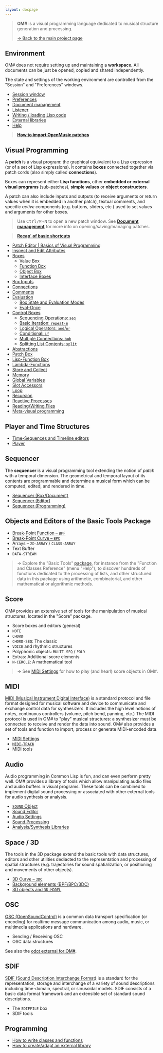 ```yaml
---
layout: docpage
---
```


> **OM#** is a visual programming language dedicated to musical structure generation and processing.
>
> [&rarr; Back to the main project page](..)

## Environment

OM# does not require setting up and maintaining a **workspace**. All documents can be just be opened, copied and shared independently.

The state and settings of the working environment are controlled from the "Session" and "Preferences" windows.

- [Session window](session)
- [Preferences](preferences)
- [Document management](doc-management)
- [Listener](listener)
- [Writing / loading Lisp code](lisp)
- [External libraries](libraries)
- [Help](help)

> **[How to import OpenMusic patches](import-from-om)**


## Visual Programming

A **patch** is a visual program: the graphical equivalent to a Lisp expression (or of a set of Lisp expressions). It contains **boxes** connected together via patch cords (also simply called **connections**).

Boxes can represent either **Lisp functions**, other **embedded or external visual programs** (sub-patches), **simple values** or **object constructors**.

A patch can also include inputs and outputs (to receive arguments or return values when it is embedded in another patch), textual comments, and specific _active_ components (e.g. buttons, sliders, etc.) used to set values and arguments for other boxes.


> Use <kbd>Ctrl/⌘</kbd>+<kbd>N</kbd> to open a new patch window. See **[Document management](doc-management)** for more info on opening/saving/managing patches.

> **[Recap' of basic shortcuts](basic-commands)**


- [Patch Editor \| Basics of Visual Programming](patch)
- [Inspect and Edit Attributes](inspector)
- [Boxes](box)
  - [Value Box](value-box)
  - [Function Box](function-box)
  - [Object Box](objects)
  - [Interface Boxes](interface-boxes)
- [Box Inputs](box-inputs)
- [Connections](connections)
- [Comments](comments)
- [Evaluation](eval)
  - [Box State and Evaluation Modes](eval-modes)
  - [Eval-Once](eval-once)
- [Control Boxes](control)
  - [Sequencing Operations: `seq`](seq)
  - [Basic Iteration: `repeat-n`](repeat-n)
  - [Logical Operators: `and`/`or`](logic)
  - [Conditional: `if`](if)
  - [Multiple Connections: `hub`](hub)
  - [Splitting List Contents: `split`](split)
- [Abstractions](abstraction)
- [Patch Box](patch-box)
- [Lisp-Function Box](lispfun-box)
- [Lambda-Functions](lambda)
- [Store and Collect](store-collect)
- [Memory](memory)
- [Global Variables](global-variable)
- [Slot Accessors](slots)
- [Loop](loop)
- [Recursion](recursion)
- [Reactive Processes](reactive)
- [Reading/Writing Files](file-io)
- [Meta-visual programming](meta)


## Player and Time Structures

- [Time-Sequences and Timeline editors](time-sequence)
- [Player](player)

## Sequencer

The **sequencer** is a visual programming tool extending the notion of _patch_ with a temporal dimension.
The geometrical and temporal layout of its contents are programmable and determine a musical form which can be computed, edited, and rendered in time.

- [Sequencer (Box/Document)](sequencer)
- [Sequencer (Editor)](sequencer-editor)
- [Sequencer (Programming)](sequencer-programming)

## Objects and Editors of the Basic Tools Package

- [Break-Point Function – `BPF`](bpf)
- [Break-Point Curve – `BPC`](bpc)
- Arrays – `2D-ARRAY` / `CLASS-ARRAY`
- Text Buffer
- `DATA-STREAM`

> &rarr; Explore the "Basic Tools" [package](session#the-packages-library-tab), for instance from the "Function and Classes Reference" (menu "Help"), to discover hundreds of functions dedicated to the processing of lists, and other structured data in this package using arithmetic, combinatorial, and other mathematical or algorithmic methods.


## Score

OM# provides an extensive set of tools for the manipulation of musical structures, located in the "Score" package.

- Score boxes and editors (general)
- `NOTE`
- `CHORD`
- `CHORD-SEQ`: The classic
- `VOICE` and rhythmic structures
- Polyphonic objects: `MULTI-SEQ` / `POLY`
- Extras: Additional score elements
- `N-CERCLE`: A mathematical tool

> &rarr; See [MIDI Settings](midi-settings) for how to play (and hear!) score objects in OM#.

## MIDI

[MIDI (Musical Instrument Digital Interface)](https://www.midi.org/) is a standard protocol and file format designed for musical software and device to communicate and exchange control data for synthesizers. It includes the high level notions of notes, continuous controllers (volume, pitch bend, panning, etc.)
The MIDI protocol is used in OM# to "play" musical structures: a synthesizer must be connected to receive and render the data into sound.
OM# also provides a set of tools and function to import, process or generate MIDI-encoded data.

- [MIDI Settings](midi-settings)
- [`MIDI-TRACK`](midi-track)
- MIDI tools


## Audio

Audio programming in Common Lisp is fun, and can even perform pretty well. OM# provides a library of tools which allow manipulating audio files and audio buffers in visual programs. These tools can be combined to implement digital sound processing or associated with other external tools for audio synthesis or analysis.

- [`SOUND` Object](sound)
- [Sound Editor](sound-editor)
- [Audio Settings](audio-settings)
- [Sound Processing](sound-processing)
- [Analysis/Synthesis Libraries](sound-libs)


## Space / 3D

The tools in the 3D package extend the basic tools with data structures, editors and other utilities dediacted to the representation and processing of spatial structures (e.g. trajectories for sound spatialization, or positioning and movements of other objects).

- [3D Curve – `3DC`](3dc)
- [Background elements (BPF/BPC/3DC)](background-element)
- [3D objects and `3D-MODEL`](3d-model)


## OSC

[OSC (OpenSoundControl)](http://opensoundcontrol.org/) is a common data transport specification (or encoding) for realtime message communication among audio, music, or multimedia applications and hardware.

- Sending / Receiving OSC
- OSC data structures

See also the [odot external for OM#](https://github.com/cac-t-u-s/o.OM).

## SDIF

[SDIF (Sound Description Interchange Format)](http://sdif.sourceforge.net/) is a standard for the representation, storage and interchange of a variety of sound descriptions including time-domain, spectral, or sinusoidal models. SDIF consists of a basic data format framework and an extensible set of standard sound descriptions.

- The `SDIFFILE` box
- SDIF tools

## Programming

- [How to write classes and functions](write-code)
- [How to create/adapt an external library](write-library)


